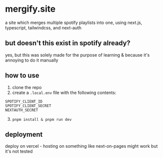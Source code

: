 # mergify.site

a site which merges multiple spotify playlists into one, using next.js, typescript, tailwindcss, and next-auth

## but doesn't this exist in spotify already?

yes, but this was solely made for the purpose of learning & because it's annoying to do it manually

## how to use

1. clone the repo
2. create a `.local.env` file with the following contents:

```
SPOTIFY_CLIENT_ID
SPOTIFY_CLIENT_SECRET
NEXTAUTH_SECRET
```

3. `pnpm install & pnpm run dev`

## deployment

deploy on vercel - hosting on something like next-on-pages might work but it's not tested
